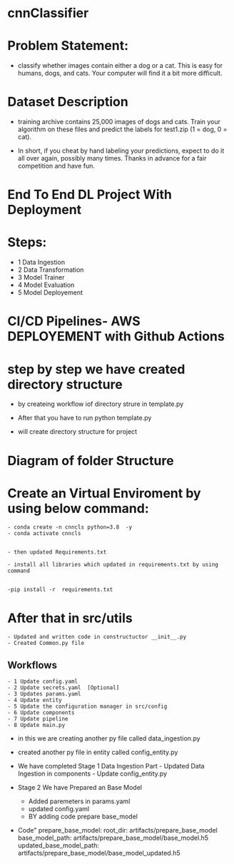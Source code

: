# cnnClassifier



# Problem Statement:
- classify whether images contain either a dog or a cat.  This is easy for humans, dogs, and cats. Your computer will find it a bit more difficult.


# Dataset Description
- training archive contains 25,000 images of dogs and cats. Train your algorithm on these files and predict the labels for test1.zip (1 = dog, 0 = cat).


- In short, if you cheat by hand labeling your predictions, expect to do it all over again, possibly many    times.  Thanks in advance for a fair competition and have fun.  



# End To End DL Project With Deployment

# Steps:


- 1 Data Ingestion 
- 2 Data Transformation
- 3 Model Trainer 
- 4 Model Evaluation 
- 5 Model Deployement




# CI/CD Pipelines- AWS DEPLOYEMENT with Github Actions




# step by step we have created directory structure 

- by createing workflow iof directory strure in template.py
- After that you have to run  python template.py

-  will create directory structure for project


# Diagram of folder Structure


# Create an Virtual Enviroment by using below command:

    - conda create -n cnncls python=3.8  -y
    - conda activate cnncls


    - then updated Requirements.txt 

    - install all libraries which updated in requirements.txt by using command


    -pip install -r  requirements.txt


# After that in src/utils
    - Updated and written code in constructuctor __init__.py
    - Created Common.py file




## Workflows 

    - 1 Update config.yaml
    - 2 Update secrets.yaml  [Optional]
    - 3 Updates params.yaml
    - 4 Update entity
    - 5 Update the configuration manager in src/config
    - 6 Update components
    - 7 Update pipeline
    - 8 Update main.py


- in this we are creating another py file called data_ingestion.py
- created another py file in entity called config_entity.py

- We have completed  Stage 1 Data Ingestion Part
        - Updated Data Ingestion in components
        - Update  config_entity.py


- Stage 2 We have  Prepared   an Base Model
    - Added paremeters in params.yaml
    - updated config.yaml 
    - BY adding code prepare base_model
- Code"
prepare_base_model:
   root_dir: artifacts/prepare_base_model
   base_model_path: artifacts/prepare_base_model/base_model.h5
   updated_base_model_path: artifacts/prepare_base_model/base_model_updated.h5







